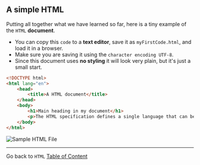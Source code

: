## A simple HTML

Putting all together what we have learned so far, here is a tiny example of the  `HTML` **document**. 

- You can copy this `code` to a **text editor**, save it as `myFirstCode.html`, and load it in a browser. 
- Make sure you are saving it using the `character encoding UTF-8`. 
- Since this document uses **no styling** it will look very plain, but it's just a small start.

```html
<!DOCTYPE html>
<html lang="en">
	<head>
		<title>A HTML document</title>
	</head>
	<body>
  		<h1>Main heading in my document</h1>
  		<p>The HTML specification defines a single language that can be written either with the relaxed HTML syntax or the stricter XML syntax (Extensible Markup Language). HTML also addresses the needs of Web apps. HTML only describes the meaning of the content, not style and formatting. To define appearance and layout, please use CSS, not explicit presentational HTML.</p>
	</body>
</html>
```


![Sample HTML File](http://i.imgur.com/fa6YhVS.jpg)


----
Go back to `HTML` [Table of Content](html.md)
